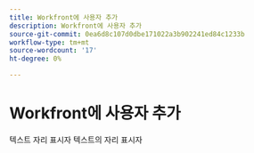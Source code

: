 ```yaml
---
title: Workfront에 사용자 추가
description: Workfront에 사용자 추가
source-git-commit: 0ea6d8c107d0dbe171022a3b902241ed84c1233b
workflow-type: tm+mt
source-wordcount: '17'
ht-degree: 0%

---
```


# Workfront에 사용자 추가

텍스트 자리 표시자 텍스트의 자리 표시자